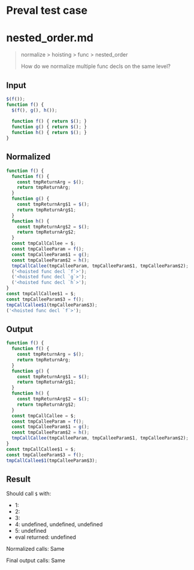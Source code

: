 # Preval test case

# nested_order.md

> normalize > hoisting > func > nested_order
>
> How do we normalize multiple func decls on the same level?

## Input

`````js filename=intro
$(f());
function f() {
  $(f(), g(), h());
    
  function f() { return $(); }
  function g() { return $(); }
  function h() { return $(); }
}
`````

## Normalized

`````js filename=intro
function f() {
  function f() {
    const tmpReturnArg = $();
    return tmpReturnArg;
  }
  function g() {
    const tmpReturnArg$1 = $();
    return tmpReturnArg$1;
  }
  function h() {
    const tmpReturnArg$2 = $();
    return tmpReturnArg$2;
  }
  const tmpCallCallee = $;
  const tmpCalleeParam = f();
  const tmpCalleeParam$1 = g();
  const tmpCalleeParam$2 = h();
  tmpCallCallee(tmpCalleeParam, tmpCalleeParam$1, tmpCalleeParam$2);
  ('<hoisted func decl `f`>');
  ('<hoisted func decl `g`>');
  ('<hoisted func decl `h`>');
}
const tmpCallCallee$1 = $;
const tmpCalleeParam$3 = f();
tmpCallCallee$1(tmpCalleeParam$3);
('<hoisted func decl `f`>');
`````

## Output

`````js filename=intro
function f() {
  function f() {
    const tmpReturnArg = $();
    return tmpReturnArg;
  }
  function g() {
    const tmpReturnArg$1 = $();
    return tmpReturnArg$1;
  }
  function h() {
    const tmpReturnArg$2 = $();
    return tmpReturnArg$2;
  }
  const tmpCallCallee = $;
  const tmpCalleeParam = f();
  const tmpCalleeParam$1 = g();
  const tmpCalleeParam$2 = h();
  tmpCallCallee(tmpCalleeParam, tmpCalleeParam$1, tmpCalleeParam$2);
}
const tmpCallCallee$1 = $;
const tmpCalleeParam$3 = f();
tmpCallCallee$1(tmpCalleeParam$3);
`````

## Result

Should call `$` with:
 - 1: 
 - 2: 
 - 3: 
 - 4: undefined, undefined, undefined
 - 5: undefined
 - eval returned: undefined

Normalized calls: Same

Final output calls: Same
